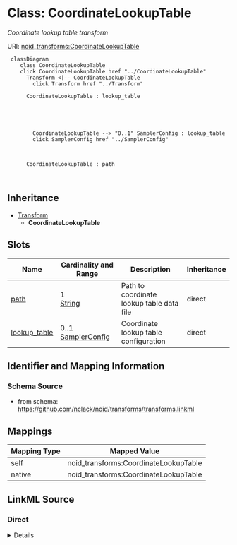 

# Class: CoordinateLookupTable 


_Coordinate lookup table transform_





URI: [noid_transforms:CoordinateLookupTable](https://github.com/nclack/noid/transforms/CoordinateLookupTable)






```mermaid
 classDiagram
    class CoordinateLookupTable
    click CoordinateLookupTable href "../CoordinateLookupTable"
      Transform <|-- CoordinateLookupTable
        click Transform href "../Transform"
      
      CoordinateLookupTable : lookup_table
        
          
    
        
        
        CoordinateLookupTable --> "0..1" SamplerConfig : lookup_table
        click SamplerConfig href "../SamplerConfig"
    

        
      CoordinateLookupTable : path
        
      
```





## Inheritance
* [Transform](Transform.md)
    * **CoordinateLookupTable**



## Slots

| Name | Cardinality and Range | Description | Inheritance |
| ---  | --- | --- | --- |
| [path](path.md) | 1 <br/> [String](String.md) | Path to coordinate lookup table data file | direct |
| [lookup_table](lookup_table.md) | 0..1 <br/> [SamplerConfig](SamplerConfig.md) | Coordinate lookup table configuration | direct |









## Identifier and Mapping Information







### Schema Source


* from schema: https://github.com/nclack/noid/transforms/transforms.linkml




## Mappings

| Mapping Type | Mapped Value |
| ---  | ---  |
| self | noid_transforms:CoordinateLookupTable |
| native | noid_transforms:CoordinateLookupTable |







## LinkML Source

<!-- TODO: investigate https://stackoverflow.com/questions/37606292/how-to-create-tabbed-code-blocks-in-mkdocs-or-sphinx -->

### Direct

<details>
```yaml
name: CoordinateLookupTable
description: Coordinate lookup table transform
from_schema: https://github.com/nclack/noid/transforms/transforms.linkml
is_a: Transform
attributes:
  path:
    name: path
    description: Path to coordinate lookup table data file
    from_schema: https://github.com/nclack/noid/transforms/transforms.linkml
    domain_of:
    - DisplacementLookupTable
    - CoordinateLookupTable
    range: string
    required: true
  lookup-table:
    name: lookup-table
    description: Coordinate lookup table configuration
    from_schema: https://github.com/nclack/noid/transforms/transforms.linkml
    rank: 1000
    domain_of:
    - CoordinateLookupTable
    range: SamplerConfig

```
</details>

### Induced

<details>
```yaml
name: CoordinateLookupTable
description: Coordinate lookup table transform
from_schema: https://github.com/nclack/noid/transforms/transforms.linkml
is_a: Transform
attributes:
  path:
    name: path
    description: Path to coordinate lookup table data file
    from_schema: https://github.com/nclack/noid/transforms/transforms.linkml
    alias: path
    owner: CoordinateLookupTable
    domain_of:
    - DisplacementLookupTable
    - CoordinateLookupTable
    range: string
    required: true
  lookup-table:
    name: lookup-table
    description: Coordinate lookup table configuration
    from_schema: https://github.com/nclack/noid/transforms/transforms.linkml
    rank: 1000
    alias: lookup_table
    owner: CoordinateLookupTable
    domain_of:
    - CoordinateLookupTable
    range: SamplerConfig

```
</details>